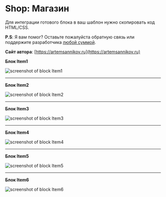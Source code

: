 Shop: Магазин
=====================

Для интеграции готового блока в ваш шаблон нужно скопировать код HTML/CSS.

**P.S**: Я вам помог? Оставьте пожалуйста обратную связь или поддержите разработчика [любой суммой](https://money.yandex.ru/to/41001366550213).

**Сайт автора**: [https://artemsannikov.ru](https://artemsannikov.ru)

**Блок Item1**

![screenshot of block Item1](https://user-images.githubusercontent.com/31792522/69697904-b062e000-1105-11ea-8e40-1197ee032643.jpg)

<hr>

**Блок Item2**

![screenshot of block Item2](https://user-images.githubusercontent.com/31792522/69708837-1f4c3300-111e-11ea-8217-afe6513b49a7.jpg)

<hr>

**Блок Item3**

![screenshot of block Item3](https://user-images.githubusercontent.com/31792522/69711042-31c86b80-1122-11ea-8277-c2b86f859817.jpg)

<hr>

**Блок Item4**

![screenshot of block Item4](https://user-images.githubusercontent.com/31792522/69713101-c1234e00-1125-11ea-9e65-60c3c7a83038.jpg)

<hr>

**Блок Item5**

![screenshot of block Item5](https://user-images.githubusercontent.com/31792522/69713813-0431f100-1127-11ea-88e0-7bbe0d0b14fe.jpg)

<hr>

**Блок Item6**

![screenshot of block Item6](https://user-images.githubusercontent.com/31792522/69723678-02265d00-113c-11ea-9bce-9f15114a0f58.jpg)